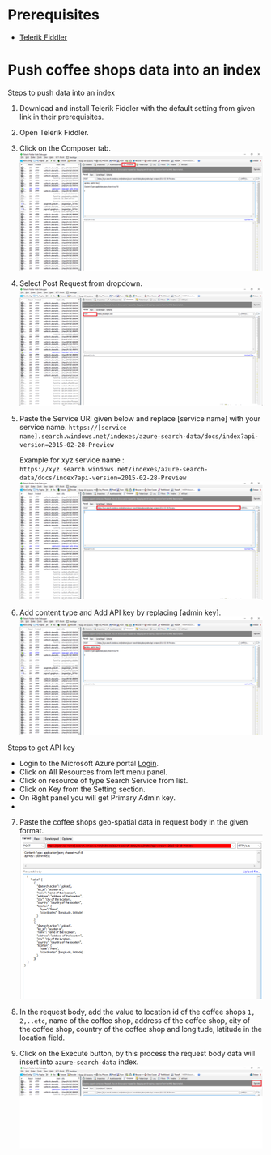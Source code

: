 Prerequisites
=============

-   [Telerik Fiddler](https://www.telerik.com/download/fiddler)


Push coffee shops data into an index
========================

Steps to push data into an index

1. Download and install Telerik Fiddler with the default setting from given link in their prerequisites.

1. Open Telerik Fiddler.
1. Click on the Composer tab.
 ![](img/search-image-26.png)

1. Select Post Request from dropdown. 
  ![](img/search-image-27.png)
1. Paste the Service URl given below and replace [service name] with your service name.
`https://[service name].search.windows.net/indexes/azure-search-data/docs/index?api-version=2015-02-28-Preview`

   Example for xyz service name : `https://xyz.search.windows.net/indexes/azure-search-data/docs/index?api-version=2015-02-28-Preview`
   ![](img/search-image-28.png)

6. Add content type and Add API key by replacing [admin key].
![](img/search-image-29.png)

Steps to get API key
- Login to the Microsoft Azure portal <a href="https://portal.azure.com">Login</a>.
- Click on All Resources from left menu panel.
- Click on resource of type Search Service from list.
- Click on Key from the Setting section.
- On Right panel you will get Primary Admin key.
- 
7. Paste the coffee shops geo-spatial data in request body in the given format.
![](img/search-image-25.png)

8. In the request body, add the value to location id of the coffee shops `1, 2,..etc`, name of the coffee shop, address of the coffee shop, city of the coffee shop, country of the coffee shop and longitude, latitude in the location field.

9. Click on the Execute button, by this process the request body data will insert into `azure-search-data` index.
![](img/search-image-30.png)

